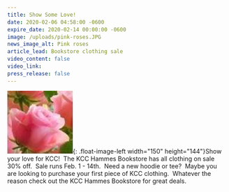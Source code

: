 ```yaml
---
title: Show Some Love!
date: 2020-02-06 04:58:00 -0600
expire_date: 2020-02-14 00:00:00 -0600
image: /uploads/pink-roses.JPG
news_image_alt: Pink roses
article_lead: Bookstore clothing sale
video_content: false
video_link:
press_release: false
---
```


![](/uploads/pink-roses.JPG){: .float-image-left width="150" height="144"}Show your love for KCC\! &nbsp;The KCC Hammes Bookstore has all clothing on sale 30% off. &nbsp;Sale runs Feb. 1 - 14th. &nbsp;Need a new hoodie or tee? &nbsp;Maybe you are looking to purchase your first piece of KCC clothing. &nbsp;Whatever the reason check out the KCC Hammes Bookstore for great deals.​